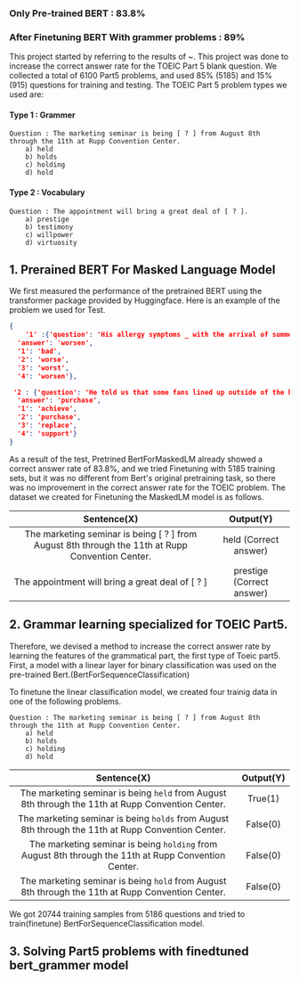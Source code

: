 ### Only Pre-trained BERT : 83.8% 
### After Finetuning BERT With grammer problems : 89%

This project started by referring to the results of ~.
This project was done to increase the correct answer rate for the TOEIC Part 5 blank question.
We collected a total of 6100 Part5 problems, and used 85% (5185) and 15% (915) questions for training and testing.
The TOEIC Part 5 problem types we used are:
#### Type 1 : Grammer
```
Question : The marketing seminar is being [ ? ] from August 8th through the 11th at Rupp Convention Center.
    a) held
    b) holds
    c) holding
    d) hold
```

#### Type 2 : Vocabulary
```
Question : The appointment will bring a great deal of [ ? ].
    a) prestige
    b) testimony
    c) willpower
    d) virtuosity    
```

## 1. Prerained BERT For Masked Language Model

We first measured the performance of the pretrained BERT using the transformer package provided by Huggingface. Here is an example of the problem we used for Test.
```json
{
    '1' :{'question': 'His allergy symptoms _ with the arrival of summer.',
  'answer': 'worsen',
  '1': 'bad',
  '2': 'worse',
  '3': 'worst',
  '4': 'worsen'},

 '2 : {'question': 'He told us that some fans lined up outside of the box office to _ a ticket for the concert.',
  'answer': 'purchase',
  '1': 'achieve',
  '2': 'purchase',
  '3': 'replace',
  '4': 'support'}
}
```
As a result of the test, Pretrined BertForMaskedLM already showed a correct answer rate of 83.8%, and we tried Finetuning with 5185 training sets, but it was no different from Bert's original pretraining task, so there was no improvement in the correct answer rate for the TOEIC problem. The dataset we created for Finetuning the MaskedLM model is as follows.

| Sentence(X)     | Output(Y) |
| :-------------: |  :--------------: |
| The marketing seminar is being [ ? ] from August 8th through the 11th at Rupp Convention Center. |    held (Correct answer)   |
| The appointment will bring a great deal of [ ? ] |    prestige (Correct answer)   |


## 2. Grammar learning specialized for TOEIC Part5.

Therefore, we devised a method to increase the correct answer rate by learning the features of the grammatical part, the first type of Toeic part5.
First, a model with a linear layer for binary classification was used on the pre-trained Bert.(BertForSequenceClassification)

To finetune the linear classification model, we created four trainig data in one of the following problems.

```
Question : The marketing seminar is being [ ? ] from August 8th through the 11th at Rupp Convention Center.
    a) held
    b) holds
    c) holding
    d) hold
``` 

| Sentence(X)     | Output(Y) |
| :-------------: |  :--------------: |
| The marketing seminar is being `held` from August 8th through the 11th at Rupp Convention Center. |  True(1)  |
| The marketing seminar is being `holds` from August 8th through the 11th at Rupp Convention Center. |    False(0)  |
| The marketing seminar is being `holding` from August 8th through the 11th at Rupp Convention Center. |    False(0)  |
| The marketing seminar is being `hold` from August 8th through the 11th at Rupp Convention Center. |    False(0)  |

We got 20744 training samples from 5186 questions and tried to train(finetune) BertForSequenceClassification model.


## 3. Solving Part5 problems with finedtuned bert_grammer model

